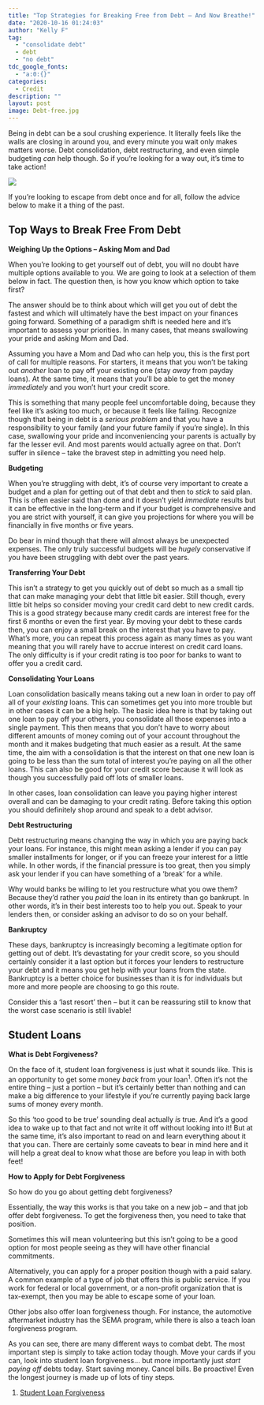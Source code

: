 ```yaml
---
title: "Top Strategies for Breaking Free from Debt – And Now Breathe!"
date: "2020-10-16 01:24:03"
author: "Kelly F"
tag:
  - "consolidate debt"
  - debt
  - "no debt"
tdc_google_fonts:
  - "a:0:{}"
categories:
  - Credit
description: ""
layout: post
image: Debt-free.jpg
---
```


Being in debt can be a soul crushing experience. It literally feels like the walls are closing in around you, and every minute you wait only makes matters worse. Debt consolidation, debt restructuring, and even simple budgeting _can_ help though. So if you’re looking for a way out, it’s time to take action!

![](/posts/Debt-free-scaled.jpg)

If you’re looking to escape from debt once and for all, follow the advice below to make it a thing of the past.

## Top Ways to Break Free From Debt

**Weighing Up the Options – Asking Mom and Dad**

When you’re looking to get yourself out of debt, you will no doubt have multiple options available to you. We are going to look at a selection of them below in fact. The question then, is how you know which option to take first?

The answer should be to think about which will get you out of debt the fastest and which will ultimately have the best impact on your finances going forward. Something of a paradigm shift is needed here and it’s important to assess your priorities. In many cases, that means swallowing your pride and asking Mom and Dad.

Assuming you have a Mom and Dad who can help you, this is the first port of call for multiple reasons. For starters, it means that you won’t be taking out _another_ loan to pay off your existing one (stay _away_ from payday loans). At the same time, it means that you’ll be able to get the money _immediately_ and you won’t hurt your credit score.

This is something that many people feel uncomfortable doing, because they feel like it’s asking too much, or because it feels like failing. Recognize though that being in debt is a _serious problem_ and that you have a responsibility to your family (and your future family if you’re single). In this case, swallowing your pride and inconveniencing your parents is actually by far the lesser evil. And most parents would actually agree on that. Don’t suffer in silence – take the bravest step in admitting you need help.

**Budgeting**

When you’re struggling with debt, it’s of course very important to create a budget and a plan for getting out of that debt and then to _stick_ to said plan. This is often easier said than done and it doesn’t yield _immediate_ results but it can be effective in the long-term and if your budget is comprehensive and you are strict with yourself, it can give you projections for where you will be financially in five months or five years.

Do bear in mind though that there will almost always be unexpected expenses. The only truly successful budgets will be _hugely_ conservative if you have been struggling with debt over the past years.

**Transferring Your Debt**

This isn’t a strategy to get you quickly out of debt so much as a small tip that can make managing your debt that little bit easier. Still though, every little bit helps so consider moving your credit card debt to new credit cards. This is a good strategy because many credit cards are interest free for the first 6 months or even the first year. By moving your debt to these cards then, you can enjoy a small break on the interest that you have to pay. What’s more, you can repeat this process again as many times as you want meaning that you will rarely have to accrue interest on credit card loans. The only difficulty is if your credit rating is too poor for banks to want to offer you a credit card.

**Consolidating Your Loans**

Loan consolidation basically means taking out a new loan in order to pay off all of your _existing_ loans. This can sometimes get you into more trouble but in other cases it can be a big help. The basic idea here is that by taking out one loan to pay off your others, you consolidate all those expenses into a single payment. This then means that you don’t have to worry about different amounts of money coming out of your account throughout the month and it makes budgeting that much easier as a result. At the same time, the aim with a consolidation is that the interest on that one new loan is going to be less than the sum total of interest you’re paying on all the other loans. This can also be good for your credit score because it will look as though you successfully paid off lots of smaller loans.

In other cases, loan consolidation can leave you paying higher interest overall and can be damaging to your credit rating. Before taking this option you should definitely shop around and speak to a debt advisor.

**Debt Restructuring**

Debt restructuring means changing the way in which you are paying back your loans. For instance, this might mean asking a lender if you can pay smaller installments for longer, or if you can freeze your interest for a little while. In other words, if the financial pressure is too great, then you simply ask your lender if you can have something of a ‘break’ for a while.

Why would banks be willing to let you restructure what you owe them? Because they’d rather you _paid_ the loan in its entirety than go bankrupt. In other words, it’s in their best interests too to help you out. Speak to your lenders then, or consider asking an advisor to do so on your behalf.

**Bankruptcy**

These days, bankruptcy is increasingly becoming a legitimate option for getting out of debt. It’s devastating for your credit score, so you should certainly consider it a last option but it forces your lenders to restructure your debt and it means you get help with your loans from the state. Bankruptcy is a better choice for businesses than it is for individuals but more and more people are choosing to go this route.

Consider this a ‘last resort’ then – but it can be reassuring still to know that the worst case scenario is still livable!

## Student Loans

**What is Debt Forgiveness?**

On the face of it, student loan forgiveness is just what it sounds like. This is an opportunity to get some money _back_ from your loan<sup>1</sup>. Often it’s not the entire thing – just a portion – but it’s certainly better than nothing and can make a big difference to your lifestyle if you’re currently paying back large sums of money every month.

So this ‘too good to be true’ sounding deal actually _is_ true. And it’s a good idea to wake up to that fact and not write it off without looking into it! But at the same time, it’s also important to read on and learn everything about it that you can. There are certainly some caveats to bear in mind here and it will help a great deal to know what those are before you leap in with both feet!

**How to Apply for Debt Forgiveness**

So how do you go about getting debt forgiveness?

Essentially, the way this works is that you take on a new job – and that job offer debt forgiveness. To get the forgiveness then, you need to take that position.

Sometimes this will mean volunteering but this isn’t going to be a good option for most people seeing as they will have other financial commitments.

Alternatively, you can apply for a proper position though with a paid salary. A common example of a type of job that offers this is public service. If you work for federal or local government, or a non-profit organization that is tax-exempt, then you may be able to escape some of your loan.

Other jobs also offer loan forgiveness though. For instance, the automotive aftermarket industry has the SEMA program, while there is also a teach loan forgiveness program.

As you can see, there are many different ways to combat debt. The most important step is simply to take action today though. Move your cards if you can, look into student loan forgiveness… but more importantly just _start paying off_ debts today. Start saving money. Cancel bills. Be proactive! Even the longest journey is made up of lots of tiny steps.

1. [Student Loan Forgiveness](https://studentaid.gov/manage-loans/forgiveness-cancellation)
